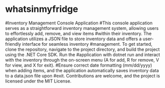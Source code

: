# whatsinmyfridge
#Inventory Management Console Application
#This console application serves as a straightforward inventory management system, allowing users to effortlessly add, remove, and view items #within their inventory. The application utilizes a JSON file to store inventory data and offers a user-friendly interface for seamless inventory #management. To get started, clone the repository, navigate to the project directory, and build the project using the .NET Core SDK. Run the #application with dotnet run and interact with the inventory through the on-screen menu (A for add, R for remove, V for view, and X for exit). #Ensure correct date formatting (mm/dd/yyyy) when adding items, and the application automatically saves inventory data to a data.json file upon #exit. Contributions are welcome, and the project is licensed under the MIT License.
